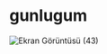 # gunlugum
![Ekran Görüntüsü (43)](https://user-images.githubusercontent.com/74559126/204367734-e249b5fc-7a85-4b24-bce6-cda5f912ffd0.png)

